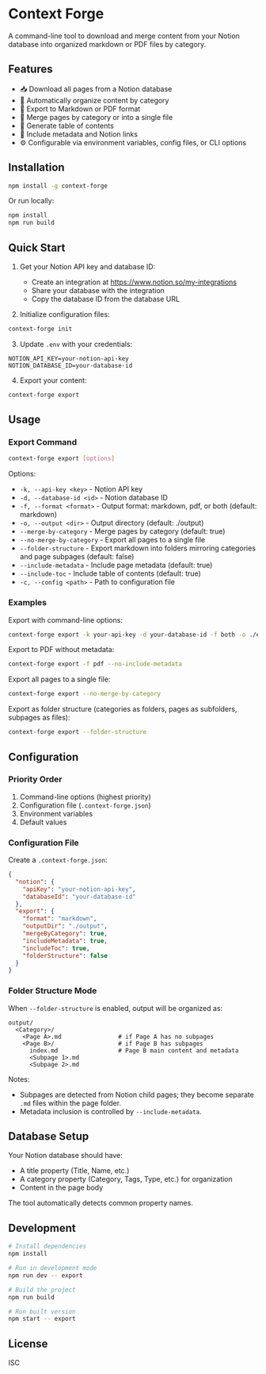 # Context Forge

A command-line tool to download and merge content from your Notion database into organized markdown or PDF files by category.

## Features

- 📥 Download all pages from a Notion database
- 📁 Automatically organize content by category
- 📝 Export to Markdown or PDF format
- 🔀 Merge pages by category or into a single file
- 📑 Generate table of contents
- 🔗 Include metadata and Notion links
- ⚙️ Configurable via environment variables, config files, or CLI options

## Installation

```bash
npm install -g context-forge
```

Or run locally:

```bash
npm install
npm run build
```

## Quick Start

1. Get your Notion API key and database ID:
   - Create an integration at https://www.notion.so/my-integrations
   - Share your database with the integration
   - Copy the database ID from the database URL

2. Initialize configuration files:
```bash
context-forge init
```

3. Update `.env` with your credentials:
```env
NOTION_API_KEY=your-notion-api-key
NOTION_DATABASE_ID=your-database-id
```

4. Export your content:
```bash
context-forge export
```

## Usage

### Export Command

```bash
context-forge export [options]
```

Options:
- `-k, --api-key <key>` - Notion API key
- `-d, --database-id <id>` - Notion database ID
- `-f, --format <format>` - Output format: markdown, pdf, or both (default: markdown)
- `-o, --output <dir>` - Output directory (default: ./output)
- `--merge-by-category` - Merge pages by category (default: true)
- `--no-merge-by-category` - Export all pages to a single file
- `--folder-structure` - Export markdown into folders mirroring categories and page subpages (default: false)
- `--include-metadata` - Include page metadata (default: true)
- `--include-toc` - Include table of contents (default: true)
- `-c, --config <path>` - Path to configuration file

### Examples

Export with command-line options:
```bash
context-forge export -k your-api-key -d your-database-id -f both -o ./exports
```

Export to PDF without metadata:
```bash
context-forge export -f pdf --no-include-metadata
```

Export all pages to a single file:
```bash
context-forge export --no-merge-by-category
```

Export as folder structure (categories as folders, pages as subfolders, subpages as files):
```bash
context-forge export --folder-structure
```

## Configuration

### Priority Order
1. Command-line options (highest priority)
2. Configuration file (`.context-forge.json`)
3. Environment variables
4. Default values

### Configuration File

Create a `.context-forge.json`:

```json
{
  "notion": {
    "apiKey": "your-notion-api-key",
    "databaseId": "your-database-id"
  },
  "export": {
    "format": "markdown",
    "outputDir": "./output",
    "mergeByCategory": true,
    "includeMetadata": true,
    "includeToc": true,
    "folderStructure": false
  }
}
```
### Folder Structure Mode

When `--folder-structure` is enabled, output will be organized as:

```
output/
  <Category>/
    <Page A>.md                # if Page A has no subpages
    <Page B>/                  # if Page B has subpages
      index.md                 # Page B main content and metadata
      <Subpage 1>.md
      <Subpage 2>.md
```

Notes:
- Subpages are detected from Notion child pages; they become separate `.md` files within the page folder.
- Metadata inclusion is controlled by `--include-metadata`.


## Database Setup

Your Notion database should have:
- A title property (Title, Name, etc.)
- A category property (Category, Tags, Type, etc.) for organization
- Content in the page body

The tool automatically detects common property names.

## Development

```bash
# Install dependencies
npm install

# Run in development mode
npm run dev -- export

# Build the project
npm run build

# Run built version
npm start -- export
```

## License

ISC